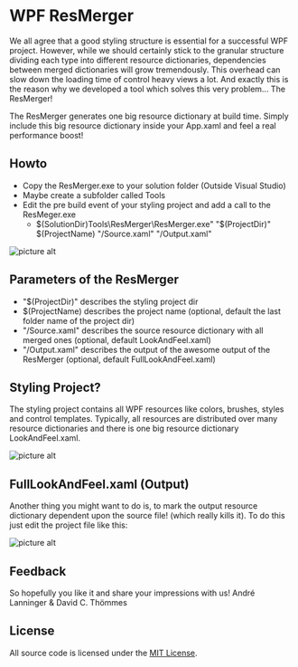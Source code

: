 WPF ResMerger
=============

We all agree that a good styling structure is essential for a successful WPF project. However, while we should certainly stick to the granular structure dividing each type into different resource dictionaries, dependencies between merged dictionaries will grow tremendously. This overhead can slow down the loading time of control heavy views a lot. And exactly this is the reason why we developed a tool which solves this very problem... The ResMerger!

The ResMerger generates one big resource dictionary at build time. 
Simply include this big resource dictionary inside your App.xaml and feel a real performance boost!

Howto
----------
* Copy the ResMerger.exe to your solution folder (Outside Visual Studio)
* Maybe create a subfolder called Tools
* Edit the pre build event of your styling project and add a call to the ResMeger.exe
  * $(SolutionDir)Tools\ResMerger\ResMerger.exe" "$(ProjectDir)\" $(ProjectName) "/Source.xaml" "/Output.xaml"

![picture alt](http://www.davidchristian.de/images/prebuild.png "Prebuild")

Parameters of the ResMerger
----------
* "$(ProjectDir)\" describes the styling project dir
* $(ProjectName) describes the project name (optional, default the last folder name of the project dir)
* "/Source.xaml" describes the source resource dictionary with all merged ones (optional, default LookAndFeel.xaml)
* "/Output.xaml" describes the output of the awesome output of the ResMerger (optional, default FullLookAndFeel.xaml)

Styling Project?
----------
The styling project contains all WPF resources like colors, brushes, styles and control templates.
Typically, all resources are distributed over many resource dictionaries and there is one big resource dictionary LookAndFeel.xaml.

![picture alt](http://www.davidchristian.de/images/stylingproject.png "Styling project")

FullLookAndFeel.xaml (Output)
----------
Another thing you might want to do is, to mark the output resource dictionary dependent upon the source file! (which really kills it). To do this just edit the project file like this:

![picture alt](http://www.davidchristian.de/images/dep.png "FullLookAndFeel")

Feedback
----------
So hopefully you like it and share your impressions with us! André Lanninger & David C. Thömmes

License
----------
All source code is licensed under the [MIT License](https://raw.githubusercontent.com/dctdct/WPF-ResMerger/master/LICENSE.txt).

